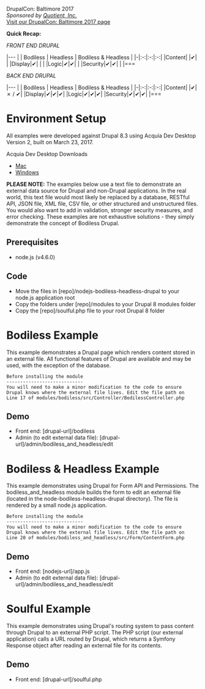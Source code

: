 DrupalCon: Baltimore 2017  
_Sponsored by [Quotient, Inc.](http://www.quotient-inc.com)_  
[Visit our DrupalCon: Baltimore 2017 page](http://www.quotient-inc.com/drupalcon)

**Quick Recap:**

_FRONT END DRUPAL_

|---
| | Bodiless | Headless | Bodiless & Headless |
|-|:-:|:-:|:-:|
|Content| |&#10004;| |
|Display|&#10004;| | |
|Logic|&#10004;|&#10004;| |
|Security|&#10004;|&#10004;| |
|===

_BACK END DRUPAL_

|---
| | Bodiless | Headless | Bodiless & Headless |
|-|:-:|:-:|:-:|
|Content| |&#10004;|&#x2717; / &#10004;|
|Display|&#10004;|&#10004;|&#10004;|
|Logic|&#10004;|&#10004;|&#10004;|
|Security|&#10004;|&#10004;|&#10004;|
|===

# Environment Setup

All examples were developed against Drupal 8.3 using Acquia Dev Desktop Version 2, built on March 23, 2017.

Acquia Dev Desktop Downloads  
- [Mac](https://dev.acquia.com/sites/default/files/downloads/dev-desktop/AcquiaDevDesktop-2-2017-03-23.dmg)  
- [Windows](https://dev.acquia.com/sites/default/files/downloads/dev-desktop/AcquiaDevDesktop-2-2017-03-23.exe)  

**PLEASE NOTE:**  The examples below use a text file to demonstrate an external data source for Drupal and non-Drupal applications. In the real world, this text file would most likely be replaced by a database, RESTful API, JSON file, XML file, CSV file, or other structured and unstructured files. You would also want to add in validation, stronger security measures, and error checking. These examples are not exhaustive solutions - they simply demonstrate the concept of Bodiless Drupal.

## Prerequisites
- node.js (v4.6.0)

## Code
- Move the files in [repo]/nodejs-bodiless-headless-drupal to your node.js application root
- Copy the folders under [repo]/modules to your Drupal 8 modules folder
- Copy the [repo]/soulful.php file to your root Drupal 8 folder

# Bodiless Example

This example demonstrates a Drupal page which renders content stored in an external file. All functional features of Drupal are available and may be used, with the exception of the database.

```
Before installing the module
----------------------------
You will need to make a minor modification to the code to ensure
Drupal knows where the external file lives. Edit the file path on
Line 17 of modules/bodiless/src/Controller/BodilessController.php
```
## Demo  
- Front end: [drupal-url]/bodiless
- Admin (to edit external data file): [drupal-url]/admin/bodiless_and_headless/edit

# Bodiless & Headless Example

This example demonstrates using Drupal for Form API and Permissions. The bodiless_and_headless module builds the form to edit an external file (located in the node-bodiless-headless-drupal directory). The file is rendered by a small node.js application.

```
Before installing the module
----------------------------
You will need to make a minor modification to the code to ensure
Drupal knows where the external file lives. Edit the file path on
Line 20 of modules/bodiless_and_headless/src/Form/ContentForm.php
```
## Demo  
- Front end: [nodejs-url]/app.js
- Admin (to edit external data file): [drupal-url]/admin/bodiless_and_headless/edit

# Soulful Example

This example demonstrates using Drupal's routing system to pass content through Drupal to an external PHP script. The PHP script (our external application) calls a URL routed by Drupal, which returns a Symfony Response object after reading an external file for its contents.

## Demo  
- Front end: [drupal-url]/soulful.php
